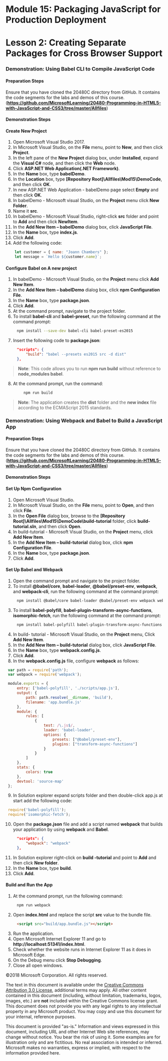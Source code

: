  # Module 15: Packaging JavaScript for Production Deployment

# Lesson 2: Creating Separate Packages for Cross Browser Support

### Demonstration: Using Babel CLI to Compile JavaScript Code

#### Preparation Steps

Ensure that you have cloned the 20480C directory from GitHub. It contains the code segments for the labs and demos of this course. (**https://github.com/MicrosoftLearning/20480-Programming-in-HTML5-with-JavaScript-and-CSS3/tree/master/Allfiles**)

#### Demonstration Steps

#### Create New Project

1. Open Microsoft Visual Studio 2017.
2. In Microsoft Visual Studio, on the **File** menu, point to **New**, and then click **Project**.
3. In the left pane of the **New Project** dialog box, under **Installed**, expand the **Visual C#** node, and then click the **Web** node.
4. Click **ASP.NET Web Application(.NET Framework)**.
5. In the **Name** box, type **babelDemo**.
6.	In the **Location** box, type **[Repository Root]\Allfiles\Mod15\DemoCode**, and then click **OK**.
7. In new ASP.NET Web Application - babelDemo page select **Empty** and then click **OK**.
8. In babelDemo - Microsoft visual Studio, on the **Project** menu click **New Folder**.
9.  Name it **src**.
10.  In babelDemo - Microsoft Visual Studio, right-click **src** folder and point to **Add** and then click **NewItem**.
11.  In the **Add New Item – babelDemo** dialog box, click **JavaScript File**.
12.  In the **Name** box, type **index.js**.
13.  Click **Add**.
14.  Add the following code:
```javascript
    let customer = { name: "Joann Chambers" };
    let message = `Hello ${customer.name}`;
```

#### Configure Babel on A new project

1.	In babelDemo - Microsoft Visual Studio, on the **Project** menu click **Add New Item**.
2.	In the **Add New Item – babelDemo** dialog box, click **npm Configuration File**.
3.	In the **Name** box, type **package.json**.
4.	Click **Add**.
5.  At the command prompt, navigate to the project folder.
6.  To install **babel-cli** and **babel-preset**, run the following command at the command prompt:
   ```bash
        npm install --save-dev babel-cli babel-preset-es2015
   ```
7.  Insert the following code to **package.json**:
   ```json
        "scripts": {
            "build": "babel --presets es2015 src -d dist"
        },
   ```
>**Note**: This code allows you to run **npm run build** without reference to **node_modules babel**. 

8.  At the command prompt, run the command:
```bash
        npm run build
```
>**Note**: The application creates the **dist** folder and the **new index** file according to the ECMAScript 2015 standards.

### Demonstration: Using Webpack and Babel to Build a JavaScript App

#### Preparation Steps 

Ensure that you have cloned the 20480C directory from GitHub. It contains the code segments for the labs and demos of this course. (**https://github.com/MicrosoftLearning/20480-Programming-in-HTML5-with-JavaScript-and-CSS3/tree/master/Allfiles**)

#### Demonstration Steps

#### Set Up Npm Configuration

1.	Open Microsoft Visual Studio.
2.	In Microsoft Visual Studio, on the **File** menu, point to **Open**, and then click **File**.
3.	In the **Open File** dialog box, browse to the **[Repository Root]\Allfiles\Mod15\DemoCode\build-tutorial** folder, click **build-tutorial.sln**, and then click **Open**.
4.	In build-tutorial - Microsoft Visual Studio, on the **Project** menu, click **Add New Item**.
5. In the **Add New Item – build-tutorial** dialog box, click **npm Configuration File**.
6.	In the **Name** box, type **package.json**.
7.	Click **Add**.

#### Set Up Babel and Webpack

1.  Open the command prompt and navigate to the project folder.
2.  To install **@babel/core**, **babel-loader**, **@babel/preset-env**, **webpack**, and **webpack-cli**, run the following command at the command prompt:
   ```bash
        npm install @babel/core babel-loader @babel/preset-env webpack webpack-cli --save-dev
   ```
3.  To install **babel-polyfill**, **babel-plugin-transform-async-functions**, **isomorphic-fetch**, run the following command at the command prompt:
   ```bash
        npm install babel-polyfill babel-plugin-transform-async-functions isomorphic-fetch --save
   ```
4.  In build- tutorial - Microsoft Visual Studio, on the **Project** menu, Click **Add New Item**.
5.  In the **Add New Item – build-tutorial** dialog box, click **JavaScript File**.
6.  In the **Name** box, type **webpack.config.js**.
7.  Click **Add**.
8.  In the **webpack.config.js** file, configure **webpack** as follows:
   ```javascript
    var path = require('path');
    var webpack = require('webpack');

    module.exports = {
        entry: ['babel-polyfill', './scripts/app.js'],
        output: {
            path: path.resolve(__dirname, 'build'),
            filename: 'app.bundle.js'
        },
        module: {
            rules: [
                {
                    test: /\.js$/,
                    loader: 'babel-loader',
                    options: {
                        presets: ["@babel/preset-env"],
                        plugins: ["transform-async-functions"]
                    }
                }
            ]
        },
        stats: {
            colors: true
        },
        devtool: 'source-map'
    };
   ```
   
9.  In Solution explorer expand scripts folder and then double-click app.js at start add the following code:
   ```javascript
    require('babel-polyfill');
    require('isomorphic-fetch');
   ```
10.  Open the **package.json** file and add a script named **webpack** that builds your application by using **webpack** and **Babel**.
   ```json
        "scripts": {
            "webpack": "webpack"
        },
   ```
11.  In Solution explorer right-click on **build -tutorial** and point to **Add** and then click **New folder**.
12.  In the **Name** box, type **build**.
13.  Click **Add**.

#### Build and Run the App

1.  At the command prompt, run the following command:
   ```bash
        npm run webpack
   ```
2.  Open **index.html** and replace the script **src** value to the bundle file.
   ```html
        <script src="build/app.bundle.js"></script>
   ```
3.  Run the application.
4.  Open Microsoft Internet Explorer 11 and go to **http://localhost:51341/index.html**.
5.  Check whether the website runs in Internet Explorer 11 as it does in Microsoft Edge.
6.  On the Debug menu click **Stop Debugging**.
7.  Close all open windows.

©2018 Microsoft Corporation. All rights reserved.

The text in this document is available under the  [Creative Commons Attribution 3.0 License](https://creativecommons.org/licenses/by/3.0/legalcode), additional terms may apply. All other content contained in this document (including, without limitation, trademarks, logos, images, etc.) are  **not**  included within the Creative Commons license grant. This document does not provide you with any legal rights to any intellectual property in any Microsoft product. You may copy and use this document for your internal, reference purposes.

This document is provided &quot;as-is.&quot; Information and views expressed in this document, including URL and other Internet Web site references, may change without notice. You bear the risk of using it. Some examples are for illustration only and are fictitious. No real association is intended or inferred. Microsoft makes no warranties, express or implied, with respect to the information provided here.
